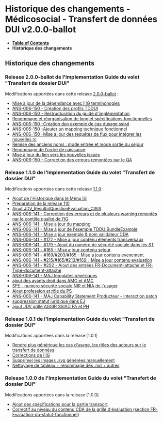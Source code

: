 # Historique des changements - Médicosocial - Transfert de données DUI v2.0.0-ballot

* [**Table of Contents**](toc.md)
* **Historique des changements**

## Historique des changements

### Release 2.0.0-ballot de l'Implementation Guide du volet "Transfert de dossier DUI"

Modifications apportées dans cette release [2.0.0-ballot](https://github.com/ansforge/IG-fhir-medicosocial-transfert-donnees-dui/pulls?q=is%3Apr+is%3Aclosed+milestone%3A2.0.0-ballot) :

* [Mise à jour de la dépendance avec l'IG terminonogies](https://github.com/ansforge/IG-fhir-medicosocial-transfert-donnees-dui/pull/323)
* [ANS-006-150 - Création des profils TDDUI](https://github.com/ansforge/IG-fhir-medicosocial-transfert-donnees-dui/pull/325)
* [ANS-006-150 - Restructuration du guide d'implémentation](https://github.com/ansforge/IG-fhir-medicosocial-transfert-donnees-dui/pull/327)
* [Renommage et réorganisation de longlet spécifications fonctionnelles](https://github.com/ansforge/IG-fhir-medicosocial-transfert-donnees-dui/pull/328)
* [ANS-006-150 -Création dun exemple de cas dusage ssiad](https://github.com/ansforge/IG-fhir-medicosocial-transfert-donnees-dui/pull/329)
* [ANS-006-150 -Ajouter un mapping technique fonctionnel](https://github.com/ansforge/IG-fhir-medicosocial-transfert-donnees-dui/pull/331)
* [ANS-006-150 -Mise a jour des requêtes de flux pour intégrer les nouvelles rc](https://github.com/ansforge/IG-fhir-medicosocial-transfert-donnees-dui/pull/333)
* [Remise des anciens noms : mode entrée et mode sortie du séjour](https://github.com/ansforge/IG-fhir-medicosocial-transfert-donnees-dui/pull/334)
* [Renommage de l'ordre de naissance](https://github.com/ansforge/IG-fhir-medicosocial-transfert-donnees-dui/pull/339)
* [Mise à jour du lien vers les nouvelles issues](https://github.com/ansforge/IG-fhir-medicosocial-transfert-donnees-dui/pull/340)
* [ANS-006-150 - Correction des erreurs remontées par le QA](https://github.com/ansforge/IG-fhir-medicosocial-transfert-donnees-dui/pull/341)

### Release 1.1.0 de l'Implementation Guide du volet "Transfert de dossier DUI"

Modifications apportées dans cette release [1.1.0](https://github.com/ansforge/IG-fhir-medicosocial-transfert-donnees-dui/pulls?q=is%3Apr+is%3Aclosed+milestone%3A1.1.0) :

* [Ajout de l'Historique dans le Menu IG](https://github.com/ansforge/IG-fhir-medicosocial-transfert-donnees-dui/pull/292)
* [Préparation de la release 110](https://github.com/ansforge/IG-fhir-medicosocial-transfert-donnees-dui/pull/290)
* [Ajout JDV_ResultatQuestionEvaluation_CISIS](https://github.com/ansforge/IG-fhir-medicosocial-transfert-donnees-dui/pull/255)
* [ANS-006-141 - Correction des erreurs et de plusieurs warning remontés par le contôle qualité de l'IG](https://github.com/ansforge/IG-fhir-medicosocial-transfert-donnees-dui/pull/276)
* [ANS-006-141 - Mise a jour du mapping](https://github.com/ansforge/IG-fhir-medicosocial-transfert-donnees-dui/pull/269)
* [ANS-006-141 - Mise à jour de l'exemple TDDUIBundleExample](https://github.com/ansforge/IG-fhir-medicosocial-transfert-donnees-dui/pull/268)
* [ANS-006-141 - Mise a jour exemple & nom validateur CDA](https://github.com/ansforge/IG-fhir-medicosocial-transfert-donnees-dui/pull/266)
* [ANS-006-141 - #172 - Mise a jour contenu éléments transversaux](https://github.com/ansforge/IG-fhir-medicosocial-transfert-donnees-dui/pull/263)
* [ANS-006-141 - #179 - Ajout du numéro de sécurité sociale dans les ST](https://github.com/ansforge/IG-fhir-medicosocial-transfert-donnees-dui/pull/262)
* [ANS-006-141 - #165 - Mise a jour contenu sejour](https://github.com/ansforge/IG-fhir-medicosocial-transfert-donnees-dui/pull/261)
* [ANS-006-141 - #169/#203/#165 - Mise a jour contenu evenement](https://github.com/ansforge/IG-fhir-medicosocial-transfert-donnees-dui/pull/260)
* [ANS-006-141 - #215/#165/#213/#169 - Mise a jour contenu evaluation](https://github.com/ansforge/IG-fhir-medicosocial-transfert-donnees-dui/pull/259)
* [ANS-006-141 - #202 - Ajout des entrées FR-Document-attache et FR-Type-document-attache](https://github.com/ansforge/IG-fhir-medicosocial-transfert-donnees-dui/pull/258)
* [ANS-006-141 - MAJ templates génériques](https://github.com/ansforge/IG-fhir-medicosocial-transfert-donnees-dui/pull/253)
* [ajout des ayants droit dans AMO et AMC](https://github.com/ansforge/IG-fhir-medicosocial-transfert-donnees-dui/pull/250)
* [SFE - numero sécurité sociale NIR et NIA de l'usager](https://github.com/ansforge/IG-fhir-medicosocial-transfert-donnees-dui/pull/245)
* [Ajout profession et rôle du PS](https://github.com/ansforge/IG-fhir-medicosocial-transfert-donnees-dui/pull/244)
* [ANS-006-141 - MAJ Capability Statement Producteur - interaction patch](https://github.com/ansforge/IG-fhir-medicosocial-transfert-donnees-dui/pull/242)
* [suppression statut juridique dans EJ](https://github.com/ansforge/IG-fhir-medicosocial-transfert-donnees-dui/pull/220)
* [ajout JDV grille AGGIR SSIAD PA et PH](https://github.com/ansforge/IG-fhir-medicosocial-transfert-donnees-dui/pull/218)

### Release 1.0.1 de l'Implementation Guide du volet "Transfert de dossier DUI"

Modifications apportées dans la release [1.0.1]

* [Rendre plus générique les cas d’usage, les rôles des acteurs sur le transfert de données](https://github.com/ansforge/IG-fhir-medicosocial-transfert-donnees-dui/pull/49)
* [Corrections de l'IG](https://github.com/ansforge/IG-fhir-medicosocial-transfert-donnees-dui/pull/35)
* [Supprimer les images .svg générées manuellement](https://github.com/ansforge/IG-fhir-medicosocial-transfert-donnees-dui/pull/51)
* [Nettoyage de tableau + renommage des .md + autres](https://github.com/ansforge/IG-fhir-medicosocial-transfert-donnees-dui/pull/36)

### Release 1.0.0 de l'Implementation Guide du volet "Transfert de dossier DUI"

Modifications apportées dans la release [1.0.0]

* [Ajout des spécifications pour la partie transport](https://github.com/ansforge/IG-fhir-medicosocial-transfert-donnees-dui/pull/10)
* [Correctif au niveau du contenu CDA de la grille d'évaluation (section FR-Evaluation-du-statut-fonctionnel)](https://github.com/ansforge/IG-fhir-medicosocial-transfert-donnees-dui/pull/11)

